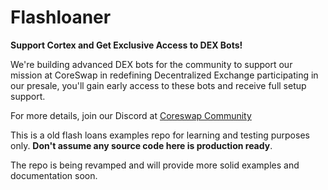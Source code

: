 # Flashloaner

**Support Cortex and Get Exclusive Access to DEX Bots!**

We're building advanced DEX bots for the community to support our mission at CoreSwap in redefining  Decentralized  Exchange participating in our presale, you'll gain early access to these bots and receive full setup support. 

For more details, join our Discord at [Coreswap Community](https://discord.gg/AWDgU4WCwV)

This is a old flash loans examples repo for learning and testing purposes only. **Don't assume any source code here is production ready**.

The repo is being revamped and will provide more solid examples and documentation soon.
